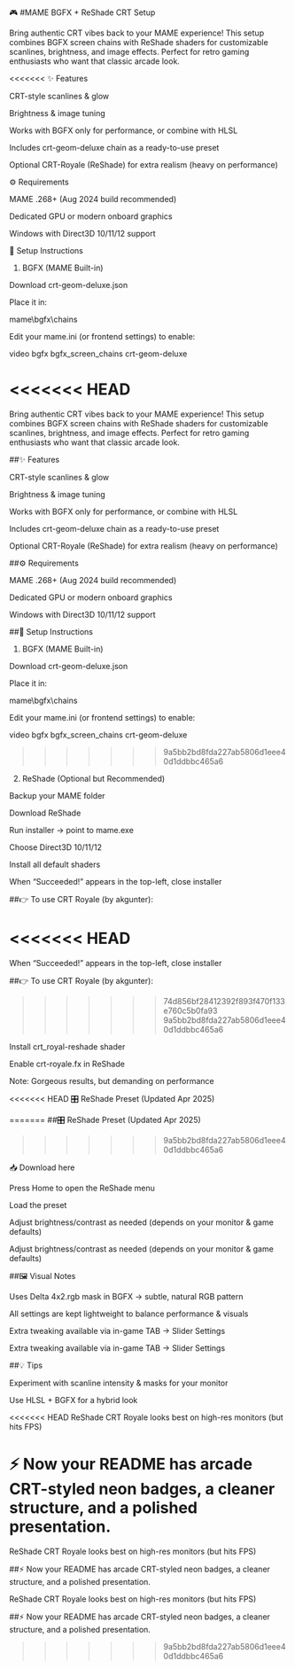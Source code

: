 🎮 #MAME BGFX + ReShade CRT Setup



Bring authentic CRT vibes back to your MAME experience!
This setup combines BGFX screen chains with ReShade shaders for customizable scanlines, brightness, and image effects. Perfect for retro gaming enthusiasts who want that classic arcade look.




<<<<<<<
✨ Features

CRT-style scanlines & glow

Brightness & image tuning

Works with BGFX only for performance, or combine with HLSL

Includes crt-geom-deluxe chain as a ready-to-use preset

Optional CRT-Royale (ReShade) for extra realism (heavy on performance)  



⚙️ Requirements

MAME .268+ (Aug 2024 build recommended)

Dedicated GPU or modern onboard graphics

Windows with Direct3D 10/11/12 support  



🔧 Setup Instructions  

1. BGFX (MAME Built-in)

Download crt-geom-deluxe.json

Place it in:

mame\bgfx\chains


Edit your mame.ini (or frontend settings) to enable:

video bgfx
bgfx_screen_chains crt-geom-deluxe  

<<<<<<< HEAD
=======


Bring authentic CRT vibes back to your MAME experience!
This setup combines BGFX screen chains with ReShade shaders for customizable scanlines, brightness, and image effects. Perfect for retro gaming enthusiasts who want that classic arcade look.



##✨ Features

CRT-style scanlines & glow

Brightness & image tuning

Works with BGFX only for performance, or combine with HLSL

Includes crt-geom-deluxe chain as a ready-to-use preset

Optional CRT-Royale (ReShade) for extra realism (heavy on performance)  


##⚙️ Requirements

MAME .268+ (Aug 2024 build recommended)

Dedicated GPU or modern onboard graphics

Windows with Direct3D 10/11/12 support  


##🔧 Setup Instructions
1. BGFX (MAME Built-in)

Download crt-geom-deluxe.json

Place it in:

mame\bgfx\chains


Edit your mame.ini (or frontend settings) to enable:

video bgfx
bgfx_screen_chains crt-geom-deluxe

>>>>>>> 9a5bb2bd8fda227ab5806d1eee40d1ddbbc465a6

2. ReShade (Optional but Recommended)

Backup your MAME folder

Download ReShade

Run installer → point to mame.exe

Choose Direct3D 10/11/12

Install all default shaders

When “Succeeded!” appears in the top-left, close installer  



##👉 To use CRT Royale (by akgunter):  

<<<<<<< HEAD
=======
When “Succeeded!” appears in the top-left, close installer

##👉 To use CRT Royale (by akgunter):
>>>>>>> 74d856bf28412392f893f470f133e760c5b0fa93
>>>>>>> 9a5bb2bd8fda227ab5806d1eee40d1ddbbc465a6

Install crt_royal-reshade shader

Enable crt-royale.fx in ReShade

Note: Gorgeous results, but demanding on performance  


<<<<<<< HEAD
🎛️ ReShade Preset (Updated Apr 2025)  

=======
##🎛️ ReShade Preset (Updated Apr 2025)  
>>>>>>> 9a5bb2bd8fda227ab5806d1eee40d1ddbbc465a6

📥 Download here

Press Home to open the ReShade menu

Load the preset

Adjust brightness/contrast as needed (depends on your monitor & game defaults)  



Adjust brightness/contrast as needed (depends on your monitor & game defaults)


##🖼️ Visual Notes

Uses Delta 4x2.rgb mask in BGFX → subtle, natural RGB pattern

All settings are kept lightweight to balance performance & visuals

Extra tweaking available via in-game TAB → Slider Settings  



Extra tweaking available via in-game TAB → Slider Settings


##💡 Tips

Experiment with scanline intensity & masks for your monitor

Use HLSL + BGFX for a hybrid look

<<<<<<< HEAD
ReShade CRT Royale looks best on high-res monitors (but hits FPS)  


⚡ Now your README has arcade CRT-styled neon badges, a cleaner structure, and a polished presentation.
=======

ReShade CRT Royale looks best on high-res monitors (but hits FPS)  


##⚡ Now your README has arcade CRT-styled neon badges, a cleaner structure, and a polished presentation.

ReShade CRT Royale looks best on high-res monitors (but hits FPS)

##⚡ Now your README has arcade CRT-styled neon badges, a cleaner structure, and a polished presentation.

>>>>>>> 9a5bb2bd8fda227ab5806d1eee40d1ddbbc465a6
